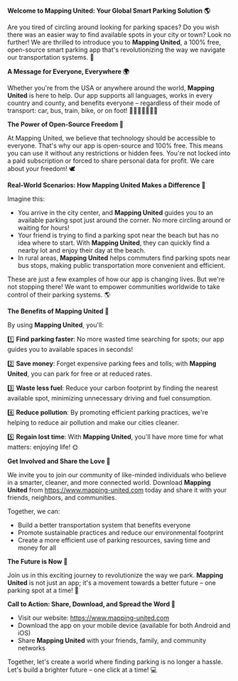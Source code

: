 **Welcome to Mapping United: Your Global Smart Parking Solution 🌎**

Are you tired of circling around looking for parking spaces? Do you wish there was an easier way to find available spots in your city or town? Look no further! We are thrilled to introduce you to **Mapping United**, a 100% free, open-source smart parking app that's revolutionizing the way we navigate our transportation systems. 🚀

**A Message for Everyone, Everywhere 🌍**

Whether you're from the USA or anywhere around the world, **Mapping United** is here to help. Our app supports all languages, works in every country and county, and benefits everyone – regardless of their mode of transport: car, bus, train, bike, or on foot! 🚗🚌🚂🚴‍♀️🏃‍♂️

**The Power of Open-Source Freedom 🌟**

At Mapping United, we believe that technology should be accessible to everyone. That's why our app is open-source and 100% free. This means you can use it without any restrictions or hidden fees. You're not locked into a paid subscription or forced to share personal data for profit. We care about your freedom! 🕊️

**Real-World Scenarios: How Mapping United Makes a Difference 🌆**

Imagine this:

* You arrive in the city center, and **Mapping United** guides you to an available parking spot just around the corner. No more circling around or waiting for hours!
* Your friend is trying to find a parking spot near the beach but has no idea where to start. With **Mapping United**, they can quickly find a nearby lot and enjoy their day at the beach.
* In rural areas, **Mapping United** helps commuters find parking spots near bus stops, making public transportation more convenient and efficient.

These are just a few examples of how our app is changing lives. But we're not stopping there! We want to empower communities worldwide to take control of their parking systems. 🌎

**The Benefits of Mapping United 💚**

By using **Mapping United**, you'll:

1️⃣ **Find parking faster**: No more wasted time searching for spots; our app guides you to available spaces in seconds!

2️⃣ **Save money**: Forget expensive parking fees and tolls; with **Mapping United**, you can park for free or at reduced rates.

3️⃣ **Waste less fuel**: Reduce your carbon footprint by finding the nearest available spot, minimizing unnecessary driving and fuel consumption.

4️⃣ **Reduce pollution**: By promoting efficient parking practices, we're helping to reduce air pollution and make our cities cleaner.

5️⃣ **Regain lost time**: With **Mapping United**, you'll have more time for what matters: enjoying life! 🌞

**Get Involved and Share the Love 🤝**

We invite you to join our community of like-minded individuals who believe in a smarter, cleaner, and more connected world. Download **Mapping United** from https://www.mapping-united.com today and share it with your friends, neighbors, and communities.

Together, we can:

* Build a better transportation system that benefits everyone
* Promote sustainable practices and reduce our environmental footprint
* Create a more efficient use of parking resources, saving time and money for all

**The Future is Now 🚀**

Join us in this exciting journey to revolutionize the way we park. **Mapping United** is not just an app; it's a movement towards a better future – one parking spot at a time! 🌟

**Call to Action: Share, Download, and Spread the Word 🔔**

* Visit our website: https://www.mapping-united.com
* Download the app on your mobile device (available for both Android and iOS)
* Share **Mapping United** with your friends, family, and community networks

Together, let's create a world where finding parking is no longer a hassle. Let's build a brighter future – one click at a time! 💻